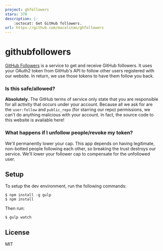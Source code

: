 ```yaml
---
project: ghfollowers
stars: 370
description: |-
    :octocat: Get GitHub followers.
url: https://github.com/macalinao/ghfollowers
---
```


githubfollowers
===============

[GitHub Followers][site] is a service to get and receive GitHub followers. It uses your OAuth2 token from GitHub's API to follow other users registered with our website. In return, we use those tokens to have them follow you back.

### Is this safe/allowed?
**Absolutely.** The GitHub terms of service only state that you are responsible for all activity that occurs under your account. Because all we ask for are the `user:follow` and `public_repo` (for starring our repo) permissions, we can't do anything malicious with your account. In fact, the source code to this website is available here!

### What happens if I unfollow people/revoke my token?
We'll permanently lower your cap. This app depends on having legitimate, non-botted people following each other, so breaking the trust destroys our service. We'll lower your follower cap to compensate for the unfollowed user.

## Setup

To setup the dev environment, run the following commands:

```
$ npm install -g gulp
$ npm install
```

Then run:


```
$ gulp watch
```

## License
MIT

[site]: http://www.githubfollowers.com/

